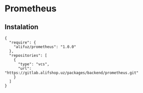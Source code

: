 # Prometheus

## Instalation
```
{
  "require": {
    "alifuz/prometheus": "1.0.0"
  },
  "repositories": [
    {
      "type": "vcs",
      "url": "https://gitlab.alifshop.uz/packages/backend/prometheus.git"
    }
  ]
}
```
